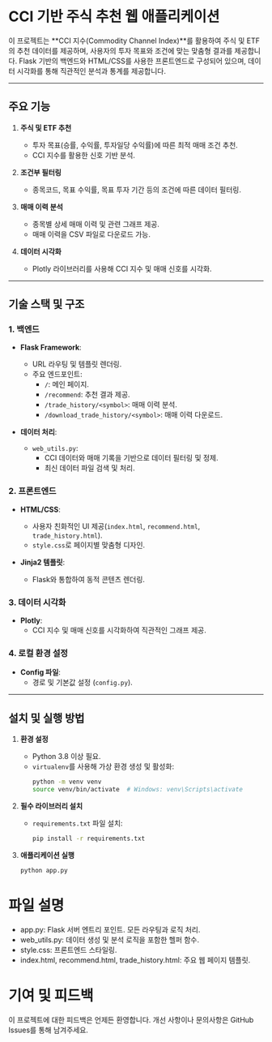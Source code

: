 # CCI 기반 주식 추천 웹 애플리케이션

이 프로젝트는 **CCI 지수(Commodity Channel Index)**를 활용하여 주식 및 ETF의 추천 데이터를 제공하며, 사용자의 투자 목표와 조건에 맞는 맞춤형 결과를 제공합니다. Flask 기반의 백엔드와 HTML/CSS를 사용한 프론트엔드로 구성되어 있으며, 데이터 시각화를 통해 직관적인 분석과 통계를 제공합니다.

---

## 주요 기능

1. **주식 및 ETF 추천**
   - 투자 목표(승률, 수익률, 투자일당 수익률)에 따른 최적 매매 조건 추천.
   - CCI 지수를 활용한 신호 기반 분석.

2. **조건부 필터링**
   - 종목코드, 목표 수익률, 목표 투자 기간 등의 조건에 따른 데이터 필터링.

3. **매매 이력 분석**
   - 종목별 상세 매매 이력 및 관련 그래프 제공.
   - 매매 이력을 CSV 파일로 다운로드 가능.

4. **데이터 시각화**
   - Plotly 라이브러리를 사용해 CCI 지수 및 매매 신호를 시각화.

---

## 기술 스택 및 구조

### 1. **백엔드**
- **Flask Framework**:
  - URL 라우팅 및 템플릿 렌더링.
  - 주요 엔드포인트:
    - `/`: 메인 페이지.
    - `/recommend`: 추천 결과 제공.
    - `/trade_history/<symbol>`: 매매 이력 분석.
    - `/download_trade_history/<symbol>`: 매매 이력 다운로드.

- **데이터 처리**:
  - `web_utils.py`:
    - CCI 데이터와 매매 기록을 기반으로 데이터 필터링 및 정제.
    - 최신 데이터 파일 검색 및 처리.

### 2. **프론트엔드**
- **HTML/CSS**:
  - 사용자 친화적인 UI 제공(`index.html`, `recommend.html`, `trade_history.html`).
  - `style.css`로 페이지별 맞춤형 디자인.

- **Jinja2 템플릿**:
  - Flask와 통합하여 동적 콘텐츠 렌더링.

### 3. **데이터 시각화**
- **Plotly**:
  - CCI 지수 및 매매 신호를 시각화하여 직관적인 그래프 제공.

### 4. **로컬 환경 설정**
- **Config 파일**:
  - 경로 및 기본값 설정 (`config.py`).

---

## 설치 및 실행 방법

1. **환경 설정**
   - Python 3.8 이상 필요.
   - `virtualenv`를 사용해 가상 환경 생성 및 활성화:
     ```bash
     python -m venv venv
     source venv/bin/activate  # Windows: venv\Scripts\activate
     ```

2. **필수 라이브러리 설치**
   - `requirements.txt` 파일 설치:
     ```bash
     pip install -r requirements.txt
     ```

3. **애플리케이션 실행**
   ```bash
   python app.py

# 파일 설명
* app.py: Flask 서버 엔트리 포인트. 모든 라우팅과 로직 처리.
* web_utils.py: 데이터 생성 및 분석 로직을 포함한 헬퍼 함수.
* style.css: 프론트엔드 스타일링.
* index.html, recommend.html, trade_history.html: 주요 웹 페이지 템플릿.

# 기여 및 피드백
이 프로젝트에 대한 피드백은 언제든 환영합니다. 개선 사항이나 문의사항은 GitHub Issues를 통해 남겨주세요.
